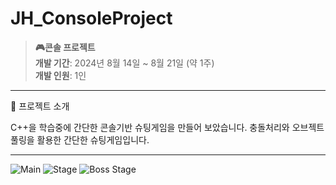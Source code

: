 # JH_ConsoleProject

> **🎮콘솔 프로젝트**  
> **개발 기간**: 2024년 8월 14일 ~ 8월 21일 (약 1주)  
> **개발 인원**: 1인

---

 📌 프로젝트 소개
 
C++을 학습중에 간단한 콘솔기반 슈팅게임을 만들어 보았습니다.
충돌처리와 오브젝트 풀링을 활용한 간단한 슈팅게임입니다.

---
![Main](images/image_4.png)
![Stage](images/image_2.png)
![Boss Stage](images/image_3.png)


